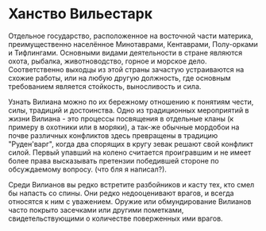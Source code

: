 # Ханство Вильестарк

Отдельное государство, расположенное на восточной части материка, преимущественно населённое Минотаврами, Кентаврами, Полу-орками и Тифлингами. Основными видами деятельности в стране являются охота, рыбалка, животноводство, горное и морское дело. Соответственно выходцы из этой страны зачастую устраиваются на схожие работы, или на любую другую должность, где основным требованием является стойкость, выносливость и сила.

Узнать Вилиана можно по их бережному отношению к понятиям чести, силы, традиций и достоинства. Одно из традиционных мероприятий в жизни Вилиана - это процессы посвящения в отдельные кланы (к примеру в охотники или в моряки), а так-же обычные мордобои на почве различных конфликтов здесь превращены в традицию "Руден'варг", когда два спорящих в кругу зевак решают свой конфликт силой. Первый упавший на колено считается проигравшим и не имеет более права высказывать претензии победившей стороне по обсуждаемому вопросу. (что бля я написал?).

Среди Вилианов вы редко встретите разбойников и касту тех, кто смел бы напасть со спины. Они редко недооценивают врагов, и всегда относятся к ним с уважением. Оружие или обмундирование Вилианов часто покрыто засечками или другими пометками, свидетельствующими о количестве поверженных ими врагов.  